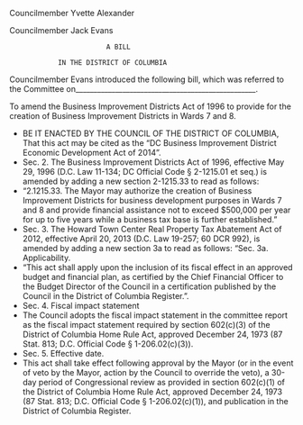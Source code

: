 
Councilmember Yvette Alexander		

Councilmember Jack Evans		

							A BILL	

				IN THE DISTRICT OF COLUMBIA


Councilmember Evans introduced the following bill, which was referred to the Committee on__________________________________________________.	


To amend the Business Improvement Districts Act of 1996 to provide for the creation of Business Improvement Districts in Wards 7 and 8.	

 * BE IT ENACTED BY THE COUNCIL OF THE DISTRICT OF COLUMBIA, 	
That this act may be cited as the “DC Business Improvement District Economic Development Act of 2014”.	
 * Sec. 2. The Business Improvement Districts Act of 1996, effective May 29, 1996 (D.C. Law 11-134; DC Official Code § 2-1215.01 et seq.) is amended by adding a new section 2-1215.33 to read as follows:
 * “2.1215.33. The Mayor may authorize the creation of Business Improvement Districts for business development purposes in Wards 7 and 8 and provide financial assistance not to exceed $500,000 per year for up to five years while a business tax base is further established.”
 * Sec. 3.  The Howard Town Center Real Property Tax Abatement Act of 2012, effective April 20, 2013 (D.C. Law 19-257; 60 DCR 992), is amended by adding a new section 3a to read as follows: 
“Sec. 3a.  Applicability.
 * “This act shall apply upon the inclusion of its fiscal effect in an approved budget and financial plan, as certified by the Chief Financial Officer to the Budget Director of the Council in a certification published by the Council in the District of Columbia Register.”. 
 * Sec. 4.  Fiscal impact statement	
 * The Council adopts the fiscal impact statement in the committee report as the fiscal impact statement required by section 602(c)(3) of the District of Columbia Home Rule Act, approved December 24, 1973 (87 Stat. 813; D.C. Official Code § 1-206.02(c)(3)). 
 * Sec. 5.  Effective date.
 * This act shall take effect following approval by the Mayor (or in the event of veto by the Mayor, action by the Council to override the veto), a 30-day period of Congressional review as provided in section 602(c)(1) of the District of Columbia Home Rule Act, approved December 24, 1973 (87 Stat. 813; D.C. Official Code § 1-206.02(c)(1)), and publication in the District of Columbia Register.